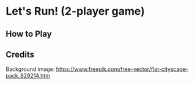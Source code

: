# Let's Run! (2-player game)

## How to Play

## Credits

Background image:
https://www.freepik.com/free-vector/flat-cityscape-pack_829214.htm
